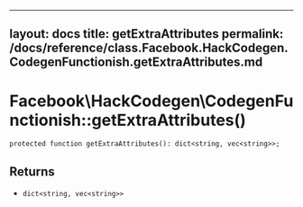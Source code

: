 
***

layout: docs
title: getExtraAttributes
permalink: /docs/reference/class.Facebook.HackCodegen.CodegenFunctionish.getExtraAttributes.md
---







# Facebook\\HackCodegen\\CodegenFunctionish::getExtraAttributes()




``` Hack
protected function getExtraAttributes(): dict<string, vec<string>>;
```




## Returns




* ` dict<string, vec<string>> `
